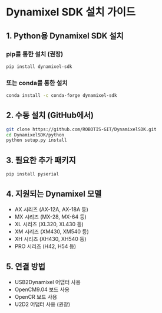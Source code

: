 # Dynamixel SDK 설치 가이드

## 1. Python용 Dynamixel SDK 설치

### pip를 통한 설치 (권장)
```bash
pip install dynamixel-sdk
```

### 또는 conda를 통한 설치
```bash
conda install -c conda-forge dynamixel-sdk
```

## 2. 수동 설치 (GitHub에서)

```bash
git clone https://github.com/ROBOTIS-GIT/DynamixelSDK.git
cd DynamixelSDK/python
python setup.py install
```

## 3. 필요한 추가 패키지
```bash
pip install pyserial
```

## 4. 지원되는 Dynamixel 모델
- AX 시리즈 (AX-12A, AX-18A 등)
- MX 시리즈 (MX-28, MX-64 등)
- XL 시리즈 (XL320, XL430 등)
- XM 시리즈 (XM430, XM540 등)
- XH 시리즈 (XH430, XH540 등)
- PRO 시리즈 (H42, H54 등)

## 5. 연결 방법
- USB2Dynamixel 어댑터 사용
- OpenCM9.04 보드 사용
- OpenCR 보드 사용
- U2D2 어댑터 사용 (권장)
